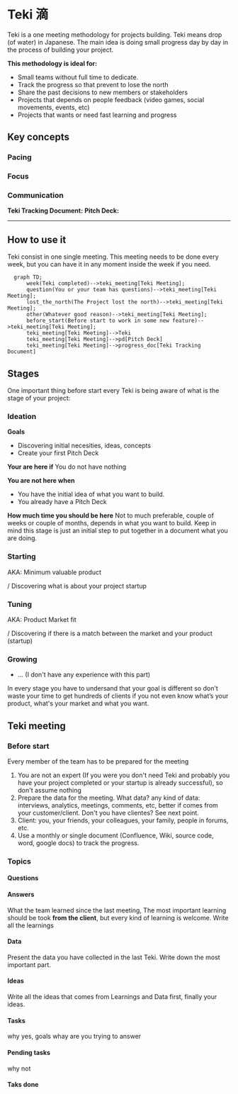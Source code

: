 # Teki 滴
Teki is a one meeting methodology for projects building.
Teki means drop (of water) in Japanese. The main idea is doing small progress day by day in the process of building your project.

**This methodology is ideal for:**

* Small teams without full time to dedicate.
* Track the progress so that prevent to lose the north
* Share the past decisions to new members or stakeholders
* Projects that depends on people feedback (video games, social movements, events, etc)
* Projects that wants or need fast learning and progress

## Key concepts

### Pacing

### Focus

### Communication
**Teki Tracking Document:**
**Pitch Deck:**

****

## How to use it

Teki consist in one single meeting. This meeting needs to be done every week, but you can have it in any moment inside the week if you need.

```mermaid
  graph TD;
      week(Teki completed)-->teki_meeting[Teki Meeting];
      question(You or your team has questions)-->teki_meeting[Teki Meeting];
      lost_the_north(The Project lost the north)-->teki_meeting[Teki Meeting];
      other(Whatever good reason)-->teki_meeting[Teki Meeting];
      before_start(Before start to work in some new feature)-->teki_meeting[Teki Meeting];
      teki_meeting[Teki Meeting]-->Teki
      teki_meeting[Teki Meeting]-->pd[Pitch Deck]
      teki_meeting[Teki Meeting]-->progress_doc[Teki Tracking Document]
```

## Stages
One important thing before start every Teki is being aware of what is the stage of your project:

### Ideation
**Goals**
* Discovering initial necesities, ideas, concepts
* Create your first Pitch Deck

**Your are here if**
You do not have nothing

**You are not here when**
* You have the initial idea of what you want to build.
* You already have a Pitch Deck

**How much time you should be here**
Not to much preferable, couple of weeks or couple of months, depends in what you want to build. Keep in mind this stage is just an initial step to put together in a document what you are doing.

### Starting 
AKA: Minimum valuable product

/ Discovering what is about your project startup

### Tuning
AKA: Product Market fit

/ Discovering if there is a match between the market and your product (startup)

### Growing
* ... (I don't have any experience with this part)

In every stage you have to undersand that your goal is different so don't waste your time to get hundreds of clients if you not even know what’s your product, what's your market and what you want.

## Teki meeting

### Before start

Every member of the team has to be prepared for the meeting

1. You are not an expert (If you were you don't need Teki and probably you have your project completed or your startup is already successful), so don't assume nothing
2. Prepare the data for the meeting. What data? any kind of data: interviews, analytics, meetings, comments, etc, better if comes from your customer/client. Don't you have clientes? See next point.
3. Client: you, your friends, your colleagues, your family, people in forums, etc.
4. Use a monthly or single document (Confluence, Wiki, source code, word, google docs) to track the progress.

### Topics

#### Questions

#### Answers
What the team learned since the last meeting, The most important learning should be took **from the client**, but every kind of learning is welcome. Write all the learnings

#### Data
Present the data you have collected in the last Teki. Write down the most important part.

#### Ideas
Write all the ideas that comes from Learnings and Data first, finally your ideas.

#### Tasks
why yes, goals whay are you trying to answer

#### Pending tasks
why not

#### Taks done
